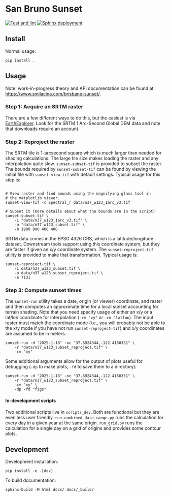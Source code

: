 # San Bruno Sunset

[![Test and lint](https://github.com/jwmccay/brisbane-sunset/actions/workflows/python-package.yml/badge.svg)](https://github.com/jwmccay/brisbane-sunset/actions/workflows/python-package.yml) [![Sphinx deployment](https://github.com/jwmccay/brisbane-sunset/actions/workflows/sphinx.yml/badge.svg)](https://github.com/jwmccay/brisbane-sunset/actions/workflows/sphinx.yml)

## Install

Normal usage:
```shell
pip install .
```

## Usage

Note: work-in-progress theory and API documentation can be found at https://www.smilacina.com/brisbane-sunset/.

### Step 1: Acquire an SRTM raster

There are a few different ways to do this, but the easiest is via [EarthExplorer](https://earthexplorer.usgs.gov). Look for the SRTM 1 Arc-Second Global DEM data and note that downloads require an account.

### Step 2: Reproject the raster

The SRTM tile is 1-arcsecond square which is much larger than needed for shading calculations. The large tile size makes loading the raster and any interpolation quite slow. `sunset-subset-tif` is provided to subset the raster. The bounds required by `sunset-subset-tif` can be found by viewing the initial file with `sunset-view-tif` with default settings. Typical usage for this step is:

```shell

# View raster and find bounds using the magnifying glass tool in
# the matplotlib viewer.
sunset-view-tif -c Spectral_r data/n37_w123_1arc_v3.tif

# Subset it (more details about what the bounds are in the script)
sunset-subset-tif \
    -i "data/n37_w123_1arc_v3.tif" \
    -o "data/n37_w123_subset.tif" \
    -b 1900 900 400 400
```

SRTM data comes in the EPSG 4326 CRS, which is a latitude/longitude dataset. Downstream tools support using this coordinate system, but they are faster if given an x/y coordinate system. The `sunset-reproject-tif` utility is provided to make that transformation. Typical usage is:

```shell
sunset-reproject-tif \
    -i data/n37_w123_subset.tif \
    -o data/n37_w123_subset_reproject.tif \
    -e 7131
```

### Step 3: Compute sunset times

The `sunset-run` utility takes a date, origin (or viewer) coordinate, and raster and then computes an approximate time for a local sunset accounting for terrain shading. Note that you need specify usage of either an x/y or a lat/lon coordinate for interpolation (`-cm "xy"` or `-cm "latlon`). The input raster must match the coordinate mode (i.e., you will probably not be able to the x/y mode if you have not run `sunset-reproject-tif`) and x/y coordinates are assumed to be in meters.

```shell
sunset-run -d "2025-1-18" -oc "37.6924344,-122.4150331" \
    -r "data/n37_w123_subset_reproject.tif" \
    -cm "xy"
```

Some additional arguments allow for the output of plots useful for debugging (`-dp` to make plots, `-fd` to save them to a directory):

```shell
sunset-run -d "2025-1-18" -oc "37.6924344,-122.4150331" \
    -r "data/n37_w123_subset_reproject.tif" \
    -cm "xy" \
    -dp -fd "figs"
```

#### In-development scripts

Two additional scripts live in `scripts_dev`. Both are functional but they are even less user friendly. `run_combined_date_range.py` runs the calculation for every day in a given year at the same origin. `run_grid.py` runs the calculation for a single day on a grid of origins and provides some contour plots.

## Development

Development installation:
```shell
pip install -e .[dev]
```

To build documentation:
```shell
sphinx-build -M html docs/ docs/_build/
```